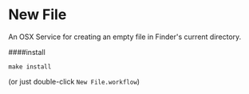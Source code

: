 New File
=====

An OSX Service for creating an empty file in Finder's current directory.

####install

    make install

(or just double-click `New File.workflow`)
